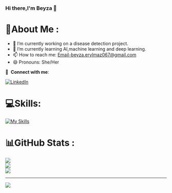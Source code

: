 ### Hi there,I'm Beyza 👋

# 💫About Me :
- 🔭 I’m currently working on a disease detection project.
- 🌱 I’m currently learning AI,machine learning and deep learning.
- 📫 How to reach me: Email-beyza.erylmaz067@gmail.com
- 😄 Pronouns: She/Her


🔗 &nbsp;**Connect with me**:

[![LinkedIn](https://img.shields.io/badge/LinkedIn-%230077B5.svg?logo=linkedin&logoColor=white)](https://linkedin.com/in/s-beyza-eryılmaz-0950a5228) 

# 💻Skills:
[![My Skills](https://skillicons.dev/icons?i=py,vscode,html,mysql,mongodb,sqlite,bootstrap)](https://skillicons.dev)

# 📊GitHub Stats :
![](https://github-readme-stats.vercel.app/api?username=SBeyzaEryilmaz&theme=radical&hide_border=false&include_all_commits=false&count_private=true)<br/>
![](https://github-readme-streak-stats.herokuapp.com/?user=SBeyzaEryilmaz&theme=radical&hide_border=false)<br/>
![](https://github-readme-stats.vercel.app/api/top-langs/?username=SBeyzaEryilmaz&theme=radical&hide_border=false&include_all_commits=false&count_private=true&layout=compact)

---
![](https://komarev.com/ghpvc/?username=SBeyzaEryilmaz&style=flat)


